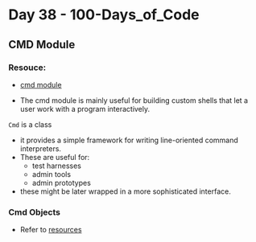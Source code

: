 # Day 38 - 100-Days_of_Code
## CMD Module
### Resouce:
- [cmd module](https://docs.python.org/3.8/library/cmd.html)
* The cmd module is mainly useful for building custom shells that let a user work with a program interactively.

`Cmd` is a class
- it provides a simple framework for writing line-oriented command interpreters.
- These are useful for:
    * test harnesses
    * admin tools
    * admin prototypes
- these might be later wrapped in a more sophisticated interface.

### Cmd Objects
- Refer to [resources](https://docs.python.org/3.8/library/cmd.html)
